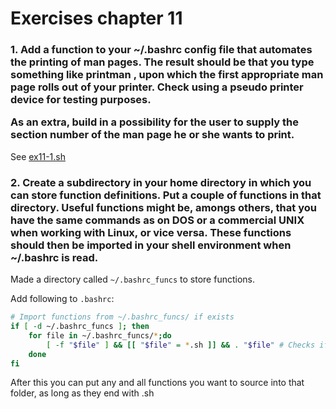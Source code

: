 # Exercises chapter 11
### 1. Add a function to your ~/.bashrc config file that automates the printing of man pages. The result should be that you type something like printman <command>, upon which the first appropriate man page rolls out of your printer. Check using a pseudo printer device for testing purposes. <p><p>As an extra, build in a possibility for the user to supply the section number of the man page he or she wants to print.
See [ex11-1.sh](/shell-scripts/ex11-1.sh)

### 2. Create a subdirectory in your home directory in which you can store function definitions. Put a couple of functions in that directory. Useful functions might be, amongs others, that you have the same commands as on DOS or a commercial UNIX when working with Linux, or vice versa. These functions should then be imported in your shell environment when ~/.bashrc is read.
Made a directory called `~/.bashrc_funcs` to store functions.

Add following to `.bashrc`:
```bash
# Import functions from ~/.bashrc_funcs/ if exists
if [ -d ~/.bashrc_funcs ]; then
    for file in ~/.bashrc_funcs/*;do
        [ -f "$file" ] && [[ "$file" = *.sh ]] && . "$file" # Checks if file and if that file ends in .sh
    done
fi
```

After this you can put any and all functions you want to source into that folder, as long as they end with .sh